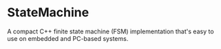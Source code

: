 # StateMachine
A compact C++ finite state machine (FSM) implementation that's easy to use on embedded and PC-based systems.

